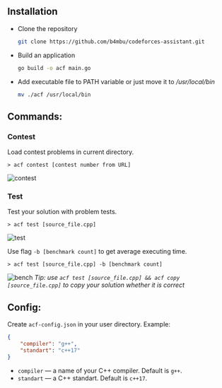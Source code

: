 ## Installation
 - Clone the repository<br>
   ```sh
   git clone https://github.com/b4mbu/codeforces-assistant.git
   ```
 - Build an application<br>
   ```sh
   go build -o acf main.go
   ```
 - Add executable file to PATH variable or just move it to */usr/local/bin*<br>
   ```sh
   mv ./acf /usr/local/bin
   ```

## Commands:
 ### Contest
 Load contest problems in current directory.
 ```shell
 > acf contest [contest number from URL]
 ```
![contest](https://user-images.githubusercontent.com/49525233/230734288-29420dc7-2513-4e3c-87ce-69ee3ebae621.gif)
 
 ### Test
 Test your solution with problem tests.
 
 ```shell
 > acf test [source_file.cpp]
 ```
 ![test](https://user-images.githubusercontent.com/49525233/230734361-aadaaf72-9327-40df-b60f-3c48849e1979.gif)
 
 Use flag `-b [benchmark count]` to get average executing time.
 ```shell
 > acf test [source_file.cpp] -b [benchmark count]
 ```
 ![bench](https://user-images.githubusercontent.com/49525233/230734951-3c507c73-275e-4925-bea2-492b63054a1a.gif)
 *Tip: use `acf test [source_file.cpp] && acf copy [source_file.cpp]` to copy your solution whether it is correct*
## Config:
   Create `acf-config.json` in your user directory.
   Example:
   ```json
   {
       "compiler": "g++",
       "standart": "c++17"
   }
   ```
   
- `compiler` — a name of your C++ compiler. Default is `g++`.
- `standart` — a C++ standart. Default is `c++17`.

